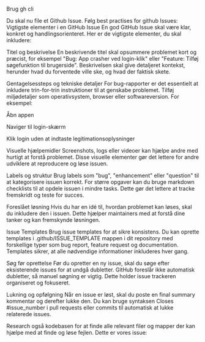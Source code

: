 Brug gh cli

Du skal nu file et Github Issue. Følg best practises for github Issues:
Vigtigste elementer i en GitHub Issue
En god GitHub Issue skal være klar, konkret og handlingsorienteret. Her er de vigtigste elementer, du skal inkludere:​

Titel og beskrivelse
En beskrivende titel skal opsummere problemet kort og præcist, for eksempel "Bug: App crasher ved login-klik" eller "Feature: Tilføj søgefunktion til brugerside". Beskrivelsen skal give detaljeret kontekst, herunder hvad du forventede ville ske, og hvad der faktisk skete.​

Gentagelsessteps og tekniske detaljer
For bug-rapporter er det essentielt at inkludere trin-for-trin instruktioner til at genskabe problemet. Tilføj miljødetaljer som operativsystem, browser eller softwareversion. For eksempel:​

Åbn appen

Naviger til login-skærm

Klik login uden at indtaste legitimationsoplysninger​

Visuelle hjælpemidler
Screenshots, logs eller videoer kan hjælpe andre med hurtigt at forstå problemet. Disse visuelle elementer gør det lettere for andre udviklere at reproducere og løse issuen.​

Labels og struktur
Brug labels som "bug", "enhancement" eller "question" til at kategorisere issuen korrekt. For større opgaver kan du bruge markdown checklists til at opdele issuen i mindre tasks. Dette gør det lettere at tracke fremskridt og teste for succes.​

Foreslået løsning
Hvis du har en idé til, hvordan problemet kan løses, skal du inkludere den i issuen. Dette hjælper maintainers med at forstå dine tanker og kan fremskynde løsningen.​

Issue Templates
Brug issue templates for at sikre konsistens. Du kan oprette templates i .github/ISSUE_TEMPLATE mappen i dit repository med forskellige typer som bug report, feature request og documentation. Templates sikrer, at alle nødvendige informationer inkluderes hver gang.​

Søg før oprettelse
Før du opretter en ny issue, skal du søge efter eksisterende issues for at undgå dubletter. GitHub foreslår ikke automatisk dubletter, så manuel søgning er vigtig. Dette holder issue trackeren organiseret og fokuseret.​

Lukning og opfølgning
Når en issue er løst, skal du poste en final summary kommentar og derefter lukke den. Du kan bruge syntaksen Closes #issue_number i pull requests eller commits til automatisk at lukke relaterede issues.


Research også kodebasen for at finde alle relevant filer og mapper der kan hjælpe med at finde og løse fejlen. Dette er vores issue: 